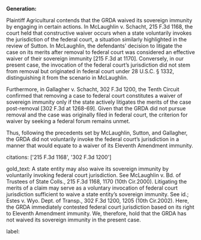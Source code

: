 **Generation:**

Plaintiff Agricultural contends that the GRDA waived its sovereign immunity by engaging in certain actions. In McLaughlin v. Schacht, 215 F.3d 1168, the court held that constructive waiver occurs when a state voluntarily invokes the jurisdiction of the federal court, a situation similarly highlighted in the review of Sutton. In McLaughlin, the defendants' decision to litigate the case on its merits after removal to federal court was considered an effective waiver of their sovereign immunity [215 F.3d at 1170]. Conversely, in our present case, the invocation of the federal court’s jurisdiction did not stem from removal but originated in federal court under 28 U.S.C. § 1332, distinguishing it from the scenario in McLaughlin.

Furthermore, in Gallagher v. Schacht, 302 F.3d 1200, the Tenth Circuit confirmed that removing a case to federal court constitutes a waiver of sovereign immunity only if the state actively litigates the merits of the case post-removal [302 F.3d at 1268-69]. Given that the GRDA did not pursue removal and the case was originally filed in federal court, the criterion for waiver by seeking a federal forum remains unmet.

Thus, following the precedents set by McLaughlin, Sutton, and Gallagher, the GRDA did not voluntarily invoke the federal court’s jurisdiction in a manner that would equate to a waiver of its Eleventh Amendment immunity.

citations: ['215 F.3d 1168', '302 F.3d 1200']

gold_text: A state entity may also waive its sovereign immunity by voluntarily invoking federal court jurisdiction. See McLaughlin v. Bd. of Trustees of State Colls., 215 F.3d 1168, 1170 (10th Cir.2000). Litigating the merits of a claim may serve as a voluntary invocation of federal court jurisdiction sufficient to waive a state entity’s sovereign immunity. See id.; Estes v. Wyo. Dept. of Transp., 302 F.3d 1200, 1205 (10th Cir.2002). Here, the GRDA immediately contested federal court jurisdiction based on its right to Eleventh Amendment immunity. We, therefore, hold that the GRDA has not waived its sovereign immunity in the present case.

label: 